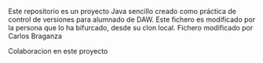 Este repositorio es un proyecto Java sencillo creado como práctica de control de versiones para alumnado de DAW.
Este fichero es modificado por la persona que lo ha bifurcado, desde su clon local. 
Fichero modificado por Carlos Braganza

Colaboracion en este proyecto
